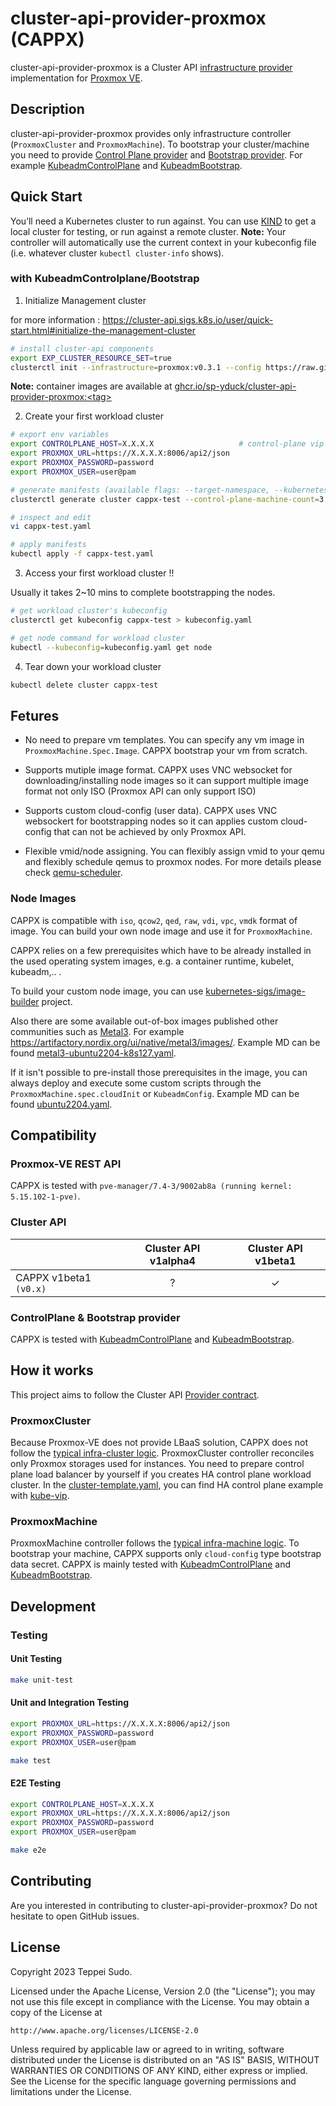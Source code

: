 # cluster-api-provider-proxmox (CAPPX)

cluster-api-provider-proxmox is a Cluster API [infrastructure provider](https://cluster-api.sigs.k8s.io/developer/providers/cluster-infrastructure.html) implementation for [Proxmox VE](https://pve.proxmox.com/wiki/Main_Page).

## Description
cluster-api-provider-proxmox provides only infrastructure controller (`ProxmoxCluster` and `ProxmoxMachine`). To bootstrap your cluster/machine you need to provide [Control Plane provider](https://cluster-api.sigs.k8s.io/developer/architecture/controllers/control-plane.html#crd-contracts) and [Bootstrap provider](https://cluster-api.sigs.k8s.io/developer/providers/bootstrap.html). For example [KubeadmControlPlane](https://github.com/kubernetes-sigs/cluster-api/tree/main/controlplane/kubeadm) and [KubeadmBootstrap](https://github.com/kubernetes-sigs/cluster-api/tree/main/bootstrap/kubeadm).

## Quick Start
You’ll need a Kubernetes cluster to run against. You can use [KIND](https://sigs.k8s.io/kind) to get a local cluster for testing, or run against a remote cluster.
**Note:** Your controller will automatically use the current context in your kubeconfig file (i.e. whatever cluster `kubectl cluster-info` shows).

### with KubeadmControlplane/Bootstrap
1. Initialize Management cluster

for more information : https://cluster-api.sigs.k8s.io/user/quick-start.html#initialize-the-management-cluster

```sh
# install cluster-api components
export EXP_CLUSTER_RESOURCE_SET=true
clusterctl init --infrastructure=proxmox:v0.3.1 --config https://raw.githubusercontent.com/sp-yduck/cluster-api-provider-proxmox/main/clusterctl.yaml
```
**Note:** container images are available at [ghcr.io/sp-yduck/cluster-api-provider-proxmox:\<tag\>](https://github.com/sp-yduck/cluster-api-provider-proxmox/pkgs/container/cluster-api-provider-proxmox)

2. Create your first workload cluster
```sh
# export env variables
export CONTROLPLANE_HOST=X.X.X.X                   # control-plane vip
export PROXMOX_URL=https://X.X.X.X:8006/api2/json
export PROXMOX_PASSWORD=password
export PROXMOX_USER=user@pam

# generate manifests (available flags: --target-namespace, --kubernetes-version, --control-plane-machine-count, --worker-machine-count)
clusterctl generate cluster cappx-test --control-plane-machine-count=3 --infrastructure=proxmox:v0.3.1 --config https://raw.githubusercontent.com/sp-yduck/cluster-api-provider-proxmox/main/clusterctl.yaml > cappx-test.yaml

# inspect and edit
vi cappx-test.yaml

# apply manifests
kubectl apply -f cappx-test.yaml
```

3. Access your first workload cluster !!

Usually it takes 2~10 mins to complete bootstrapping the nodes.
```sh
# get workload cluster's kubeconfig
clusterctl get kubeconfig cappx-test > kubeconfig.yaml

# get node command for workload cluster
kubectl --kubeconfig=kubeconfig.yaml get node
```

4. Tear down your workload cluster
```sh
kubectl delete cluster cappx-test
```

## Fetures

- No need to prepare vm templates. You can specify any vm image in `ProxmoxMachine.Spec.Image`. CAPPX bootstrap your vm from scratch.

- Supports mutiple image format. CAPPX uses VNC websocket for downloading/installing node images so it can support multiple image format not only ISO (Proxmox API can only support ISO)

- Supports custom cloud-config (user data). CAPPX uses VNC websockert for bootstrapping nodes so it can applies custom cloud-config that can not be achieved by only Proxmox API.

- Flexible vmid/node assigning. You can flexibly assign vmid to your qemu and flexibly schedule qemus to proxmox nodes. For more details please check [qemu-scheduler](./cloud/scheduler/).

### Node Images

CAPPX is compatible with `iso`, `qcow2`, `qed`, `raw`, `vdi`, `vpc`, `vmdk` format of image. You can build your own node image and use it for `ProxmoxMachine`.

CAPPX relies on a few prerequisites which have to be already installed in the used operating system images, e.g. a container runtime, kubelet, kubeadm,.. .

To build your custom node image, you can use [kubernetes-sigs/image-builder](https://github.com/kubernetes-sigs/image-builder) project. 

Also there are some available out-of-box images published other communities such as [Metal3](https://github.com/metal3-io). For example https://artifactory.nordix.org/ui/native/metal3/images/. Example MD can be found [metal3-ubuntu2204-k8s127.yaml](examples/machine_deployment/metal3-ubuntu2204-k8s127.yaml).

If it isn't possible to pre-install those prerequisites in the image, you can always deploy and execute some custom scripts through the `ProxmoxMachine.spec.cloudInit` or `KubeadmConfig`. Example MD can be found [ubuntu2204.yaml](examples/machine_deployment/ubuntu2204.yaml).

## Compatibility

### Proxmox-VE REST API

CAPPX is tested with `pve-manager/7.4-3/9002ab8a (running kernel: 5.15.102-1-pve)`.

### Cluster API

|                        | Cluster API v1alpha4 | Cluster API v1beta1 |
| ---------------------- | :------------------: | :-----------------: |
| CAPPX v1beta1 `(v0.x)` |          ?           |          ✓          |

### ControlPlane & Bootstrap provider 

CAPPX is tested with [KubeadmControlPlane](https://github.com/kubernetes-sigs/cluster-api/tree/main/controlplane/kubeadm) and [KubeadmBootstrap](https://github.com/kubernetes-sigs/cluster-api/tree/main/bootstrap/kubeadm).

## How it works
This project aims to follow the Cluster API [Provider contract](https://cluster-api.sigs.k8s.io/developer/providers/contracts.html).

### ProxmoxCluster

Because Proxmox-VE does not provide LBaaS solution, CAPPX does not follow the [typical infra-cluster logic](https://cluster-api.sigs.k8s.io/developer/providers/cluster-infrastructure.html#behavior). ProxmoxCluster controller reconciles only Proxmox storages used for instances. You need to prepare control plane load balancer by yourself if you creates HA control plane workload cluster. In the [cluster-template.yaml](./templates/cluster-template.yaml), you can find HA control plane example with [kube-vip](https://github.com/kube-vip/kube-vip).

### ProxmoxMachine

ProxmoxMachine controller follows the [typical infra-machine logic](https://cluster-api.sigs.k8s.io/developer/providers/machine-infrastructure.html#behavior). To bootstrap your machine, CAPPX supports only `cloud-config` type bootstrap data secret. CAPPX is mainly tested with [KubeadmControlPlane](https://github.com/kubernetes-sigs/cluster-api/tree/main/controlplane/kubeadm) and [KubeadmBootstrap](https://github.com/kubernetes-sigs/cluster-api/tree/main/bootstrap/kubeadm).

## Development

### Testing
#### Unit Testing
```sh
make unit-test
```

#### Unit and Integration Testing
```sh
export PROXMOX_URL=https://X.X.X.X:8006/api2/json
export PROXMOX_PASSWORD=password
export PROXMOX_USER=user@pam

make test
```

#### E2E Testing
```sh
export CONTROLPLANE_HOST=X.X.X.X
export PROXMOX_URL=https://X.X.X.X:8006/api2/json
export PROXMOX_PASSWORD=password
export PROXMOX_USER=user@pam

make e2e
```

## Contributing

Are you interested in contributing to cluster-api-provider-proxmox? Do not hesitate to open GitHub issues.

## License

Copyright 2023 Teppei Sudo.

Licensed under the Apache License, Version 2.0 (the "License");
you may not use this file except in compliance with the License.
You may obtain a copy of the License at

    http://www.apache.org/licenses/LICENSE-2.0

Unless required by applicable law or agreed to in writing, software
distributed under the License is distributed on an "AS IS" BASIS,
WITHOUT WARRANTIES OR CONDITIONS OF ANY KIND, either express or implied.
See the License for the specific language governing permissions and
limitations under the License.

